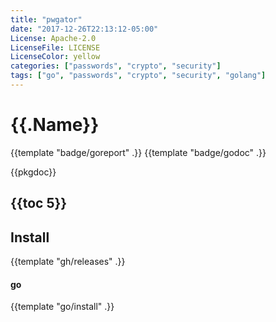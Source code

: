 ```yaml
---
title: "pwgator"
date: "2017-12-26T22:13:12-05:00"
License: Apache-2.0
LicenseFile: LICENSE
LicenseColor: yellow
categories: ["passwords", "crypto", "security"]
tags: ["go", "passwords", "crypto", "security", "golang"]
---
```

# {{.Name}}

{{template "badge/goreport" .}} {{template "badge/godoc" .}}

{{pkgdoc}}

## {{toc 5}}

## Install

{{template "gh/releases" .}}

#### go
{{template "go/install" .}}
